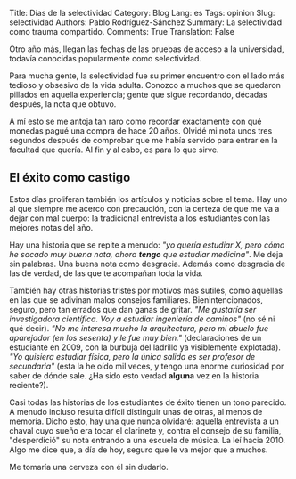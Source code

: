 Title: Días de la selectividad
Category: Blog
Lang: es
Tags: opinion
Slug: selectividad
Authors: Pablo Rodríguez-Sánchez
Summary: La selectividad como trauma compartido.
Comments: True
Translation: False

Otro año más, llegan las fechas de las pruebas de acceso a la universidad, todavía conocidas popularmente como selectividad.

Para mucha gente, la selectividad fue su primer encuentro con el lado más tedioso y obsesivo de la vida adulta. Conozco a muchos que se quedaron pillados en aquella experiencia; gente que sigue recordando, décadas después, la nota que obtuvo.

A mí esto se me antoja tan raro como recordar exactamente con qué monedas pagué una compra de hace 20 años. Olvidé mi nota unos tres segundos después de comprobar que me había servido para entrar en la facultad que quería. Al fin y al cabo, es para lo que sirve.

## El éxito como castigo
Estos días proliferan también los artículos y noticias sobre el tema. Hay uno al que siempre me acerco con precaución, con la certeza de que me va a dejar con mal cuerpo: la tradicional entrevista a los estudiantes con las mejores notas del año. 

Hay una historia que se repite a menudo: *"yo quería estudiar X, pero cómo he sacado muy buena nota, ahora **tengo** que estudiar medicina"*. Me deja sin palabras. Una buena nota como desgracia. Además como desgracia de las de verdad, de las que te acompañan toda la vida.

También hay otras historias tristes por motivos más sutiles, como aquellas en las que se adivinan malos consejos familiares. Bienintencionados, seguro, pero tan errados que dan ganas de gritar. _"Me gustaría ser investigadora científica. Voy a estudiar ingeniería de caminos"_ (no sé ni qué decir). _"No me interesa mucho la arquitectura, pero mi abuelo fue aparejador (en los sesenta) y le fue muy bien."_ (declaraciones de un estudiante en 2009, con la burbuja del ladrillo ya visiblemente explotada). _"Yo quisiera estudiar física, pero la única salida es ser profesor de secundaria"_ (esta la he oído mil veces, y tengo una enorme curiosidad por saber de dónde sale. ¿Ha sido esto verdad **alguna** vez en la historia reciente?).

Casi todas las historias de los estudiantes de éxito tienen un tono parecido. A menudo incluso resulta difícil distinguir unas de otras, al menos de memoria. Dicho esto, hay una que nunca olvidaré: aquella entrevista a un chaval cuyo sueño era tocar el clarinete y, contra el consejo de su familia, "desperdició" su nota entrando a una escuela de música. La leí hacia 2010. Algo me dice que, a día de hoy, seguro que le va mejor que a muchos.

Me tomaría una cerveza con él sin dudarlo.